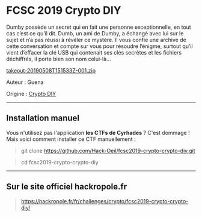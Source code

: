 # FCSC 2019 Crypto DIY

Dumby possède un secret qui en fait une personne exceptionnelle, en tout cas c’est ce qu’il dit. Dumb, un ami de Dumby, a échangé avec lui sur le sujet et n’a pas réussi à révéler ce mystère. Il vous confie une archive de cette conversation et compte sur vous pour résoudre l’énigme, surtout qu’il vient d’effacer la clé USB qui contenait ses clés secrètes et les fichiers déchiffrés, il porte bien son nom celui-là…

[takeout-20190508T151533Z-001.zip](takeout-20190508T151533Z-001.zip)



Auteur :  Guena

Origine : [Crypto DIY](https://hackropole.fr/fr/challenges/crypto/fcsc2019-crypto-crypto-diy/)


-----------

## Installation manuel
Vous n'utilisez pas l'application **les CTFs de Cyrhades** ? C'est dommage !
Mais voici comment installer ce CTF manuellement :

> git clone https://github.com/Hack-Oeil/fcsc2019-crypto-crypto-diy.git

> cd fcsc2019-crypto-crypto-diy


-----------

## Sur le site officiel hackropole.fr
> https://hackropole.fr/fr/challenges/crypto/fcsc2019-crypto-crypto-diy/